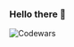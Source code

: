 ### Hello there 👋

![Codewars](https://github.r2v.ch/codewars?user=CR0YD&top_languages=true&theme=gradient_midnight_puple)

<!--
**CR0YD/CR0YD** is a ✨ _special_ ✨ repository because its `README.md` (this file) appears on your GitHub profile.

Here are some ideas to get you started:

- 🔭 I’m currently working on ...
- 🌱 I’m currently learning ...
- 👯 I’m looking to collaborate on ...
- 🤔 I’m looking for help with ...
- 💬 Ask me about ...
- 📫 How to reach me: ...
- 😄 Pronouns: ...
- ⚡ Fun fact: ...
-->
